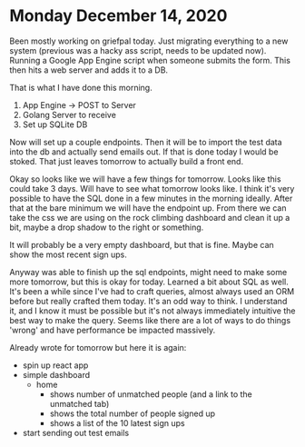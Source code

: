 # Monday December 14, 2020

Been mostly working on griefpal today. Just migrating everything to a new system (previous was a hacky ass script, needs to be updated now).
Running a Google App Engine script when someone submits the form. This then hits a web server and adds it to a DB.

That is what I have done this morning.

1. App Engine -> POST to Server
2. Golang Server to receive
3. Set up SQLite DB

Now will set up a couple endpoints. Then it will be to import the test data into the db and actually send emails out.
If that is done today I would be stoked. That just leaves tomorrow to actually build a front end.

Okay so looks like we will have a few things for tomorrow. Looks like this could take 3 days. Will have to see 
what tomorrow looks like. I think it's very possible to have the SQL done in a few minutes in the morning ideally.
After that at the bare minimum we will have the endpoint up. From there we can take the css we are using on the 
rock climbing dashboard and clean it up a bit, maybe a drop shadow to the right or something. 

It will probably be a very empty dashboard, but that is fine. Maybe can show the most recent sign ups.

Anyway was able to finish up the sql endpoints, might need to make some more tomorrow, but this is okay for today.
Learned a bit about SQL as well. It's been a while since I've had to craft queries, almost always used an ORM
before but really crafted them today. It's an odd way to think. I understand it, and I know it must be possible
but it's not always immediately intuitive the best way to make the query. Seems like there are a lot of ways
to do things 'wrong' and have performance be impacted massively.

Already wrote for tomorrow but here it is again:

* spin up react app
* simple dashboard
  * home
    * shows number of unmatched people (and a link to the unmatched tab)
    * shows the total number of people signed up
    * shows a list of the 10 latest sign ups
* start sending out test emails
